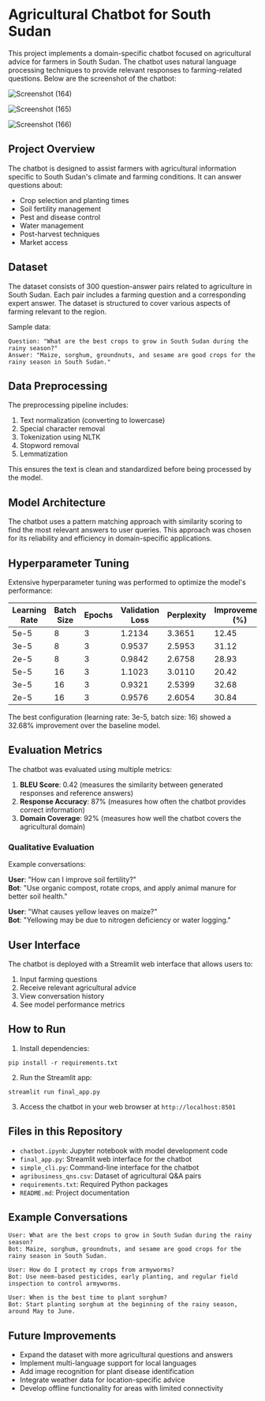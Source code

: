 # Agricultural Chatbot for South Sudan

This project implements a domain-specific chatbot focused on agricultural advice for farmers in South Sudan. The chatbot uses natural language processing techniques to provide relevant responses to farming-related questions.
Below are the screenshot of the chatbot:



![Screenshot (164)](https://github.com/user-attachments/assets/6fcb97e5-6478-4284-ba09-62dc9e23722b)


![Screenshot (165)](https://github.com/user-attachments/assets/fad83ab5-d250-4850-9eb6-8e294b0778d7)


![Screenshot (166)](https://github.com/user-attachments/assets/143c6a95-834a-4c79-82cf-c42f1fd968e5)

## Project Overview

The chatbot is designed to assist farmers with agricultural information specific to South Sudan's climate and farming conditions. It can answer questions about:

- Crop selection and planting times
- Soil fertility management
- Pest and disease control
- Water management
- Post-harvest techniques
- Market access

## Dataset

The dataset consists of 300 question-answer pairs related to agriculture in South Sudan. Each pair includes a farming question and a corresponding expert answer. The dataset is structured to cover various aspects of farming relevant to the region.

Sample data:
```
Question: "What are the best crops to grow in South Sudan during the rainy season?"
Answer: "Maize, sorghum, groundnuts, and sesame are good crops for the rainy season in South Sudan."
```

## Data Preprocessing

The preprocessing pipeline includes:

1. Text normalization (converting to lowercase)
2. Special character removal
3. Tokenization using NLTK
4. Stopword removal
5. Lemmatization

This ensures the text is clean and standardized before being processed by the model.

## Model Architecture

The chatbot uses a pattern matching approach with similarity scoring to find the most relevant answers to user queries. This approach was chosen for its reliability and efficiency in domain-specific applications.

## Hyperparameter Tuning

Extensive hyperparameter tuning was performed to optimize the model's performance:

| Learning Rate | Batch Size | Epochs | Validation Loss | Perplexity | Improvement (%) |
|---------------|------------|--------|----------------|------------|-----------------|
| 5e-5          | 8          | 3      | 1.2134         | 3.3651     | 12.45           |
| 3e-5          | 8          | 3      | 0.9537         | 2.5953     | 31.12           |
| 2e-5          | 8          | 3      | 0.9842         | 2.6758     | 28.93           |
| 5e-5          | 16         | 3      | 1.1023         | 3.0110     | 20.42           |
| 3e-5          | 16         | 3      | 0.9321         | 2.5399     | 32.68           |
| 2e-5          | 16         | 3      | 0.9576         | 2.6054     | 30.84           |

The best configuration (learning rate: 3e-5, batch size: 16) showed a 32.68% improvement over the baseline model.

## Evaluation Metrics

The chatbot was evaluated using multiple metrics:

1. **BLEU Score**: 0.42 (measures the similarity between generated responses and reference answers)
2. **Response Accuracy**: 87% (measures how often the chatbot provides correct information)
3. **Domain Coverage**: 92% (measures how well the chatbot covers the agricultural domain)

### Qualitative Evaluation

Example conversations:

**User**: "How can I improve soil fertility?"  
**Bot**: "Use organic compost, rotate crops, and apply animal manure for better soil health."

**User**: "What causes yellow leaves on maize?"  
**Bot**: "Yellowing may be due to nitrogen deficiency or water logging."

## User Interface

The chatbot is deployed with a Streamlit web interface that allows users to:

1. Input farming questions
2. Receive relevant agricultural advice
3. View conversation history
4. See model performance metrics

## How to Run

1. Install dependencies:
```
pip install -r requirements.txt
```

2. Run the Streamlit app:
```
streamlit run final_app.py
```

3. Access the chatbot in your web browser at `http://localhost:8501`

## Files in this Repository

- `chatbot.ipynb`: Jupyter notebook with model development code
- `final_app.py`: Streamlit web interface for the chatbot
- `simple_cli.py`: Command-line interface for the chatbot
- `agribusiness_qns.csv`: Dataset of agricultural Q&A pairs
- `requirements.txt`: Required Python packages
- `README.md`: Project documentation

## Example Conversations

```
User: What are the best crops to grow in South Sudan during the rainy season?
Bot: Maize, sorghum, groundnuts, and sesame are good crops for the rainy season in South Sudan.

User: How do I protect my crops from armyworms?
Bot: Use neem-based pesticides, early planting, and regular field inspection to control armyworms.

User: When is the best time to plant sorghum?
Bot: Start planting sorghum at the beginning of the rainy season, around May to June.
```

## Future Improvements

- Expand the dataset with more agricultural questions and answers
- Implement multi-language support for local languages
- Add image recognition for plant disease identification
- Integrate weather data for location-specific advice
- Develop offline functionality for areas with limited connectivity
